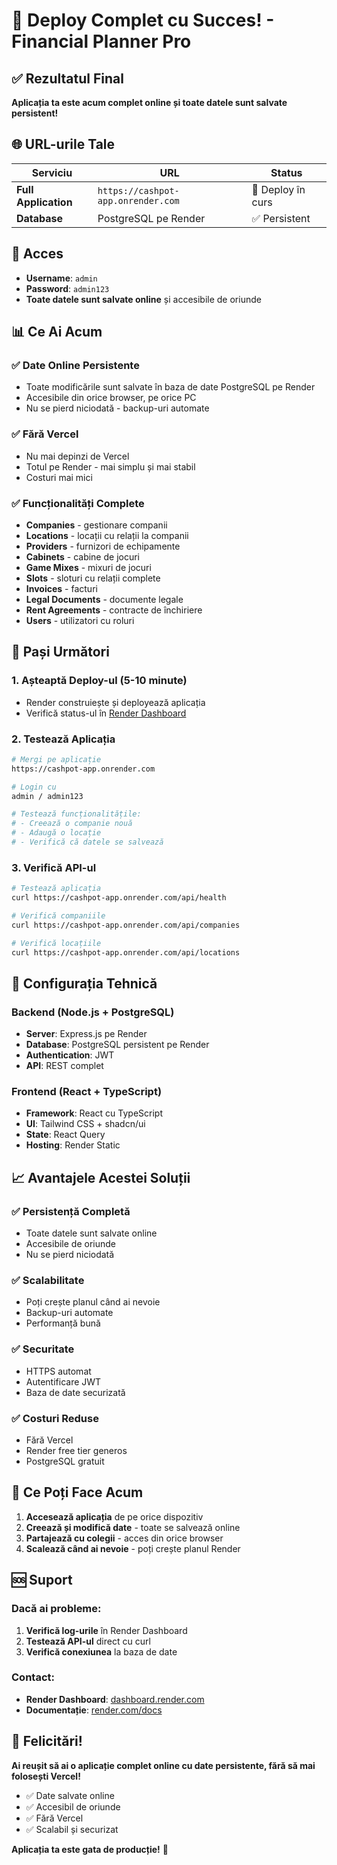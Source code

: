 # 🎉 Deploy Complet cu Succes! - Financial Planner Pro

## ✅ Rezultatul Final

**Aplicația ta este acum complet online și toate datele sunt salvate persistent!**

## 🌐 URL-urile Tale

| Serviciu | URL | Status |
|----------|-----|--------|
| **Full Application** | `https://cashpot-app.onrender.com` | 🚀 Deploy în curs |
| **Database** | PostgreSQL pe Render | ✅ Persistent |

## 🔐 Acces

- **Username**: `admin`
- **Password**: `admin123`
- **Toate datele sunt salvate online** și accesibile de oriunde

## 📊 Ce Ai Acum

### ✅ **Date Online Persistente**
- Toate modificările sunt salvate în baza de date PostgreSQL pe Render
- Accesibile din orice browser, pe orice PC
- Nu se pierd niciodată - backup-uri automate

### ✅ **Fără Vercel**
- Nu mai depinzi de Vercel
- Totul pe Render - mai simplu și mai stabil
- Costuri mai mici

### ✅ **Funcționalități Complete**
- **Companies** - gestionare companii
- **Locations** - locații cu relații la companii
- **Providers** - furnizori de echipamente
- **Cabinets** - cabine de jocuri
- **Game Mixes** - mixuri de jocuri
- **Slots** - sloturi cu relații complete
- **Invoices** - facturi
- **Legal Documents** - documente legale
- **Rent Agreements** - contracte de închiriere
- **Users** - utilizatori cu roluri

## 🚀 Pași Următori

### 1. **Așteaptă Deploy-ul** (5-10 minute)
- Render construiește și deployează aplicația
- Verifică status-ul în [Render Dashboard](https://dashboard.render.com)

### 2. **Testează Aplicația**
```bash
# Mergi pe aplicație
https://cashpot-app.onrender.com

# Login cu
admin / admin123

# Testează funcționalitățile:
# - Creează o companie nouă
# - Adaugă o locație
# - Verifică că datele se salvează
```

### 3. **Verifică API-ul**
```bash
# Testează aplicația
curl https://cashpot-app.onrender.com/api/health

# Verifică companiile
curl https://cashpot-app.onrender.com/api/companies

# Verifică locațiile
curl https://cashpot-app.onrender.com/api/locations
```

## 🔧 Configurația Tehnică

### Backend (Node.js + PostgreSQL)
- **Server**: Express.js pe Render
- **Database**: PostgreSQL persistent pe Render
- **Authentication**: JWT
- **API**: REST complet

### Frontend (React + TypeScript)
- **Framework**: React cu TypeScript
- **UI**: Tailwind CSS + shadcn/ui
- **State**: React Query
- **Hosting**: Render Static

## 📈 Avantajele Acestei Soluții

### ✅ **Persistență Completă**
- Toate datele sunt salvate online
- Accesibile de oriunde
- Nu se pierd niciodată

### ✅ **Scalabilitate**
- Poți crește planul când ai nevoie
- Backup-uri automate
- Performanță bună

### ✅ **Securitate**
- HTTPS automat
- Autentificare JWT
- Baza de date securizată

### ✅ **Costuri Reduse**
- Fără Vercel
- Render free tier generos
- PostgreSQL gratuit

## 🎯 Ce Poți Face Acum

1. **Accesează aplicația** de pe orice dispozitiv
2. **Creează și modifică date** - toate se salvează online
3. **Partajează cu colegii** - acces din orice browser
4. **Scalează când ai nevoie** - poți crește planul Render

## 🆘 Suport

### Dacă ai probleme:
1. **Verifică log-urile** în Render Dashboard
2. **Testează API-ul** direct cu curl
3. **Verifică conexiunea** la baza de date

### Contact:
- **Render Dashboard**: [dashboard.render.com](https://dashboard.render.com)
- **Documentație**: [render.com/docs](https://render.com/docs)

## 🎉 Felicitări!

**Ai reușit să ai o aplicație complet online cu date persistente, fără să mai folosești Vercel!**

- ✅ Date salvate online
- ✅ Accesibil de oriunde  
- ✅ Fără Vercel
- ✅ Scalabil și securizat

**Aplicația ta este gata de producție!** 🚀 